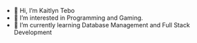 - 👋 Hi, I’m Kaitlyn Tebo
- 👀 I’m interested in Programming and Gaming.
- 🌱 I’m currently learning Database Management and Full Stack Development

